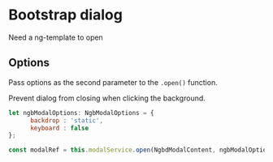 
# Bootstrap dialog

Need a ng-template to open

## Options
Pass options as the second parameter to the `.open()` function.

Prevent dialog from closing when clicking the background.
```js
let ngbModalOptions: NgbModalOptions = {
      backdrop : 'static',
      keyboard : false
};

const modalRef = this.modalService.open(NgbdModalContent, ngbModalOptions);
```